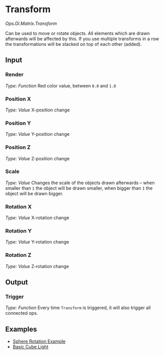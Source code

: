 # Transform

*Ops.Gl.Matrix.Transform*

Can be used to move or rotate objects. All elements which are drawn afterwards will be affected by this. If you use multiple transforms in a row the transformations will be stacked on top of each other (added).

## Input

### Render

*Type: Function*
Red color value, between `0.0` and `1.0`

### Position X

*Type: Value*
X-position change

### Position Y

*Type: Value*
Y-position change

### Position Z

*Type: Value*
Z-position change

### Scale

*Type: Value*
Changes the scale of the objects drawn afterwards – when smaller than `1` the object will be drawn smaller, when bigger than `1` the object will be drawn bigger.

### Rotation X

*Type: Value*
X-rotation change

### Rotation Y

*Type: Value*
Y-rotation change

### Rotation Z

*Type: Value*
Z-rotation change

## Output

### Trigger

*Type: Function*
Every time `Transform` is triggered, it will also trigger all connected ops.

## Examples

- [Sphere Rotation Example](https://cables.gl/edit/5702a838df94c65f116d27ef)
- [Basic Cube Light](https://cables.gl/edit/5702a7fd99572b98331e3659)
